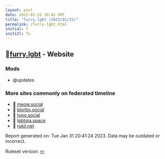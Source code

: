```yaml
---
layout: post
date: 2023-01-31 20:41 GMT
title: "furry.lgbt (2023/01/31)"
permalink: /furry-lgbt.html
initial: f
initi2l: fu
---
```


## 🐘[furry.lgbt](https://furry.lgbt) - Website

### Mods
 * @updates

### More sites commonly on federated timeline

* 🐘 [meow.social](/meow-social.html)
* 🐘 [blorbo.social](/blorbo-social.html)
* 🐘 [typo.social](/typo-social.html)
* 🐘 [lgbtqia.space](/lgbtqia-space.html)
* 🐘 [rukii.net](/rukii-net.html)

Report generated on: Tue Jan 31 20:41:24 2023. Data may be outdated or incorrect.

Ruleset version: [✏️](/version-pencil)

